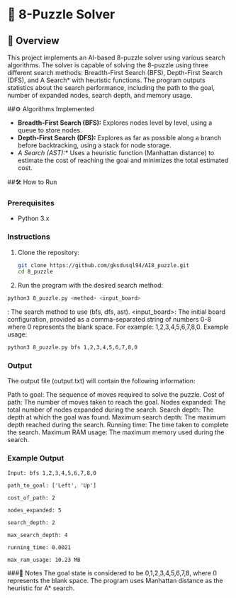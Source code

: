 # 🧩 8-Puzzle Solver

## 📖 Overview
This project implements an AI-based 8-puzzle solver using various search algorithms. The solver is capable of solving the 8-puzzle using three different search methods: Breadth-First Search (BFS), Depth-First Search (DFS), and A Search* with heuristic functions. The program outputs statistics about the search performance, including the path to the goal, number of expanded nodes, search depth, and memory usage.

##⚙️ Algorithms Implemented
- **Breadth-First Search (BFS):** Explores nodes level by level, using a queue to store nodes.
- **Depth-First Search (DFS):** Explores as far as possible along a branch before backtracking, using a stack for node storage.
- **A* Search (AST):** Uses a heuristic function (Manhattan distance) to estimate the cost of reaching the goal and minimizes the total estimated cost.

##🛠️ How to Run

### Prerequisites
- Python 3.x

### Instructions

1. Clone the repository:
   ```bash
   git clone https://github.com/gksdusql94/AI8_puzzle.git
   cd 8_puzzle
   ```
2. Run the program with the desired search method:
```bash
python3 8_puzzle.py <method> <input_board>
 ```
<method>: The search method to use (bfs, dfs, ast).
<input_board>: The initial board configuration, provided as a comma-separated string of numbers 0-8 where 0 represents the blank space. For example: 1,2,3,4,5,6,7,8,0.
Example usage:
```bash
python3 8_puzzle.py bfs 1,2,3,4,5,6,7,8,0
 ```
### Output
The output file (output.txt) will contain the following information:

Path to goal: The sequence of moves required to solve the puzzle.
Cost of path: The number of moves taken to reach the goal.
Nodes expanded: The total number of nodes expanded during the search.
Search depth: The depth at which the goal was found.
Maximum search depth: The maximum depth reached during the search.
Running time: The time taken to complete the search.
Maximum RAM usage: The maximum memory used during the search.

### Example Output
```result
Input: bfs 1,2,3,4,5,6,7,8,0

path_to_goal: ['Left', 'Up']

cost_of_path: 2

nodes_expanded: 5

search_depth: 2

max_search_depth: 4

running_time: 0.0021

max_ram_usage: 10.23 MB
```

###📝 Notes
The goal state is considered to be 0,1,2,3,4,5,6,7,8, where 0 represents the blank space.
The program uses Manhattan distance as the heuristic for A* search.
